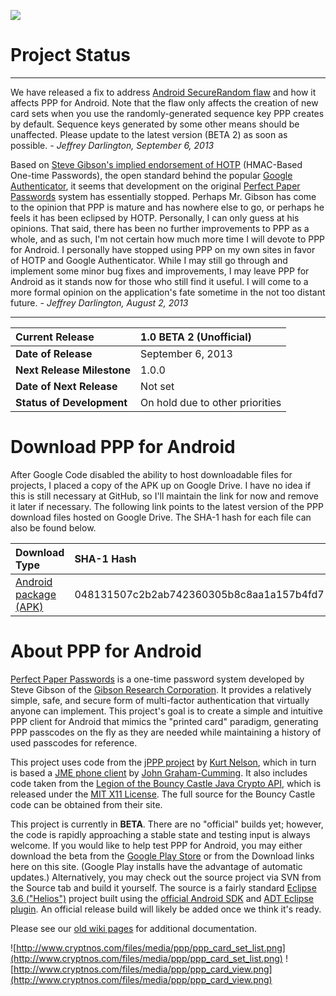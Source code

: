 [![](http://www.android.com/images/brand/android_app_on_play_logo_large.png)](http://play.google.com/store/apps/details?id=com.gpfcomics.android.ppp)

# Project Status #

---

We have released a fix to address [Android SecureRandom flaw](http://android-developers.blogspot.com/2013/08/some-securerandom-thoughts.html) and how it affects PPP for Android. Note that the flaw only affects the creation of new card sets when you use the randomly-generated sequence key PPP creates by default. Sequence keys generated by some other means should be unaffected. Please update to the latest version (BETA 2) as soon as possible. _- Jeffrey Darlington, September 6, 2013_

Based on [Steve Gibson's implied endorsement of HOTP](https://www.grc.com/sn/sn-401.htm) (HMAC-Based One-time Passwords), the open standard behind the popular [Google Authenticator](https://code.google.com/p/google-authenticator/), it seems that development on the original [Perfect Paper Passwords](https://www.grc.com/ppp) system has essentially stopped. Perhaps Mr. Gibson has come to the opinion that PPP is mature and has nowhere else to go, or perhaps he feels it has been eclipsed by HOTP. Personally, I can only guess at his opinions. That said, there has been no further improvements to PPP as a whole, and as such, I'm not certain how much more time I will devote to PPP for Android. I personally have stopped using PPP on my own sites in favor of HOTP and Google Authenticator. While I may still go through and implement some minor bug fixes and improvements, I may leave PPP for Android as it stands now for those who still find it useful. I will come to a more formal opinion on the application's fate sometime in the not too distant future. _- Jeffrey Darlington, August 2, 2013_

---

| **Current Release** | 1.0 BETA 2 (Unofficial) |
|:--------------------|:------------------------|
| **Date of Release** | September 6, 2013 |
| **Next Release Milestone** | 1.0.0 |
| **Date of Next Release** | Not set |
| **Status of Development** | On hold due to other priorities |

# Download PPP for Android #

After Google Code disabled the ability to host downloadable files for projects, I placed a copy of the APK up on Google Drive. I have no idea if this is still necessary at GitHub, so I'll maintain the link for now and remove it later if necessary. The following link points to the latest version of the PPP download files hosted on Google Drive. The SHA-1 hash for each file can also be found below.

| **Download Type** | **SHA-1 Hash** | **Size** |
|:------------------|:---------------|:---------|
| [Android package (APK)](https://drive.google.com/uc?export=download&id=0B55ltyq5FildWTNGNnEzejJlYWc) | 048131507c2b2ab742360305b8c8aa1a157b4fd7 | 193kb |

# About PPP for Android #

[Perfect Paper Passwords](https://www.grc.com/ppp) is a one-time password system developed by Steve Gibson of the [Gibson Research Corporation](https://www.grc.com/). It provides a relatively simple, safe, and secure form of multi-factor authentication that virtually anyone can implement. This project's goal is to create a simple and intuitive PPP client for Android that mimics the "printed card" paradigm, generating PPP passcodes on the fly as they are needed while maintaining a history of used passcodes for reference.

This project uses code from the [jPPP project](https://code.google.com/p/javappp/) by [Kurt Nelson](http://thisisnotajoke.com/), which in turn is based a [JME phone client](http://blog.jgc.org/2008/02/ppp3-in-java-and-c.html) by [John Graham-Cumming](http://jgc.org/). It also includes code taken from the [Legion of the Bouncy Castle Java Crypto API](http://www.bouncycastle.org/java.html), which is released under the [MIT X11 License](http://opensource.org/licenses/mit-license.php). The full source for the Bouncy Castle code can be obtained from their site.

This project is currently in **BETA**. There are no "official" builds yet; however, the code is rapidly approaching a stable state and testing input is always welcome. If you would like to help test PPP for Android, you may either download the beta from the [Google Play Store](http://play.google.com/store/apps/details?id=com.gpfcomics.android.ppp) or from the Download links here on this site. (Google Play installs have the advantage of automatic updates.) Alternatively, you may check out the source project via SVN from the Source tab and build it yourself. The source is a fairly standard [Eclipse 3.6 ("Helios")](http://www.eclipse.org/downloads/packages/eclipse-ide-java-developers/heliossr2) project built using the [official Android SDK](http://developer.android.com/sdk/index.html) and [ADT Eclipse plugin](http://developer.android.com/sdk/eclipse-adt.html). An official release build will likely be added once we think it's ready.

Please see our [old wiki pages](https://github.com/gpfjeff/android-ppp/tree/wiki) for additional documentation.

![http://www.cryptnos.com/files/media/ppp/ppp_card_set_list.png](http://www.cryptnos.com/files/media/ppp/ppp_card_set_list.png) ![http://www.cryptnos.com/files/media/ppp/ppp_card_view.png](http://www.cryptnos.com/files/media/ppp/ppp_card_view.png)
